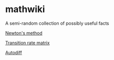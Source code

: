 # mathwiki
A semi-random collection of possibly useful facts

[Newton's method](newton.md)

[Transition rate matrix](rate_matrix.md)

[Autodiff](reversemode_autodiff.md)